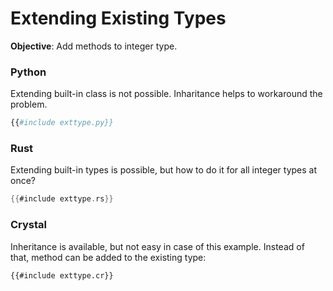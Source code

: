 # Extending Existing Types

**Objective**: Add methods to integer type.

### Python

Extending built-in class is not possible. Inharitance helps to workaround the problem.

```python
{{#include exttype.py}}
```

### Rust

Extending built-in types is possible, but how to do it for all integer types at once?

```rust
{{#include exttype.rs}}
```

### Crystal

Inheritance is available, but not easy in case of this example. Instead of that, method can be added to the existing type:

```crystal
{{#include exttype.cr}}
```
